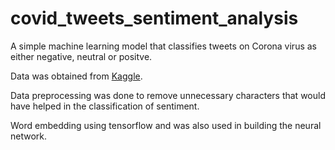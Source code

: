 # covid_tweets_sentiment_analysis

A simple machine learning model that classifies tweets on Corona virus as either negative, neutral or positve.

Data was obtained from [Kaggle](https://www.kaggle.com/datatattle/covid-19-nlp-text-classification).

Data preprocessing was done to remove unnecessary characters that would have helped in the classification of sentiment.

Word embedding using tensorflow and was also used in building the neural network.

